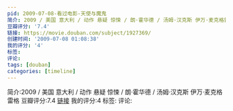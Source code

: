 ```yaml
---
pid: 2009-07-08-看过电影-天使与魔鬼
简介: 2009 / 美国 意大利 / 动作 悬疑 惊悚 / 朗·霍华德 / 汤姆·汉克斯 伊万·麦克格雷格
豆瓣评分: '7.4'
链接: https://movie.douban.com/subject/1927369/
创建时间: '2009-07-08 01:08:38'
我的评分: '4'
标签:
评论:
tags: [douban]
categories: [timeline]
---
```

简介:2009 / 美国 意大利 / 动作 悬疑 惊悚 / 朗·霍华德 / 汤姆·汉克斯 伊万·麦克格雷格
豆瓣评分:7.4
[链接](https://movie.douban.com/subject/1927369/)
我的评分:4
标签:
评论:
